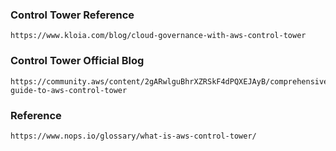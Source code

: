 ### Control Tower Reference
```
https://www.kloia.com/blog/cloud-governance-with-aws-control-tower
```
### Control Tower Official Blog
```
https://community.aws/content/2gARwlguBhrXZRSkF4dPQXEJAyB/comprehensive-guide-to-aws-control-tower
```
### Reference
```
https://www.nops.io/glossary/what-is-aws-control-tower/
```